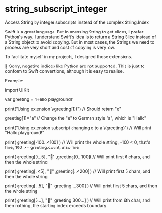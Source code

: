 # string_subscript_integer
Access String by integer subscripts instead of the complex String.Index

Swift is a great language. But in acessing String to get slices, I prefer Python's way. I understand Swift's idea is to return a String Slice instead of a String object to avoid copying. But in most cases, the Strings we need to process are very short and cost of copying is very low.

To facilitate myself in my projects, I designed those extensions.

🔴 Sorry, negative indices like Python are not supported. This is just to conform to Swift conventions, although it is easy to realise.

Example:

import UIKit

var greeting = "Hello playground!"

print("Using extension \\(greeting[1])")   // Should return "e"

greeting[1]="a"                           // Change the "e" to German style "a", which is "Hallo"

print("Using extension subscript changing e to a \\(greeting)") // Will print "Hallo playground!"

print( greeting[-100..<100] )                    // Will print the whole string, -100 < 0, that's fine, 100 >= greeting.count, also fine 

print( greeting[0...5], "💚" ,greeting[0...100]) // Will print first 6 chars, and then the whole string

print( greeting[..<5], "💚" ,greeting[..<200] )  // Will print first 5 chars, and then the whole string

print( greeting[...5], "💚" ,greeting[...300] )  // Will print first 5 chars, and then the whole string

print( greeting[5...], "💚" ,greeting[300...] )  // Will print from 6th char, and then nothing, the starting index exceeds boundary 
